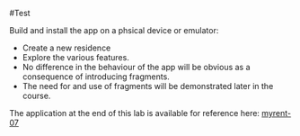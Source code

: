 #Test

Build and install the app on a phsical device or emulator:

- Create a new residence
- Explore the various features.
- No difference in the behaviour of the app will be obvious as a consequence of introducing fragments.
- The need for and use of fragments will be demonstrated later in the course.

The application at the end of this lab is available for reference here: [myrent-07](https://github.com/wit-ictskills-2016/myrent-07.git)
